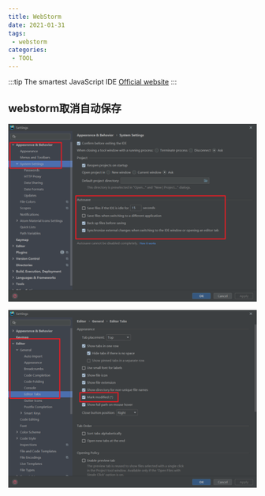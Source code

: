 ```yaml
---
title: WebStorm
date: 2021-01-31
tags:
 - webstorm
categories: 
 - TOOL
---
```


:::tip
The smartest JavaScript IDE [Official website](https://www.jetbrains.com/webstorm/)
:::

<!-- more -->

## webstorm取消自动保存

![image-20210131115807187](https://github.com/dawnIceZhu/notes-static-resources/blob/master/img/image-20210131115807187.png?raw=true)

![image-20210131115832854](https://github.com/dawnIceZhu/notes-static-resources/blob/master/img/image-20210131115832854.png?raw=true)

<Vssue :title="$title" />
